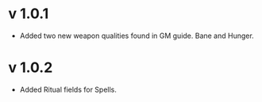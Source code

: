 # v 1.0.1

- Added two new weapon qualities found in GM guide. Bane and Hunger.

# v 1.0.2

- Added Ritual fields for Spells.
